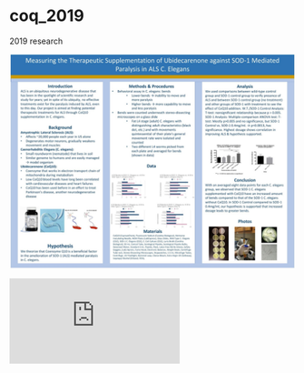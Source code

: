 # coq_2019
2019 research

![Poster](https://github.com/lukezhao0/coq_2019/blob/main/poster_2019.jpeg)

![Abstract](https://github.com/lukezhao0/coq_2019/blob/main/abstract_2019%20(1).pdf)
